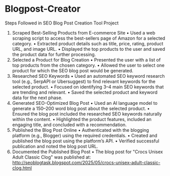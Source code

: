 # Blogpost-Creator
Steps Followed in SEO Blog Post Creation Tool Project
1. Scraped Best-Selling Products from E-commerce Site
• Used a web scraping script to access the best-sellers page of Amazon for a
selected category.
• Extracted product details such as title, price, rating, product URL, and image
URL.
• Displayed the top products to the user and saved the product data for further
processing.
2. Selected a Product for Blog Creation
• Presented the user with a list of top products from the chosen category.
• Allowed the user to select one product for which the SEO blog post would be
generated.
3. Researched SEO Keywords
• Used an automated SEO keyword research tool (e.g., SerpAPI or Ubersuggest)
to find relevant keywords for the selected product.
• Focused on identifying 3–4 main SEO keywords that are trending and
relevant.
• Saved the selected product and keyword data for the next phase.
4. Generated SEO-Optimized Blog Post
• Used an AI language model to generate a 150–200 word blog post about the
selected product.
• Ensured the blog post included the researched SEO keywords naturally within
the content.
• Highlighted the product features, included an engaging title, and concluded
with a recommendation.
5. Published the Blog Post Online
• Authenticated with the blogging platform (e.g., Blogger) using the required
credentials.
• Created and published the blog post using the platform’s API.
• Verified successful publication and noted the blog post URL.
6. Documented the Published Blog Post
• The blog post for "Crocs Unisex Adult Classic Clog" was published at:
http://seoblogtask.blogspot.com/2025/05/crocs-unisex-adult-classic-clog.html
